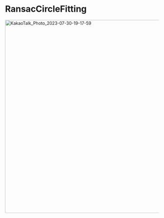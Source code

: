 # RansacCircleFitting

<img width="632" alt="KakaoTalk_Photo_2023-07-30-19-17-59" src="https://github.com/CVKim/RansacCircleFitting/assets/90014998/1f6e5f2a-1f9a-4961-85bd-e60c74f1c858">
